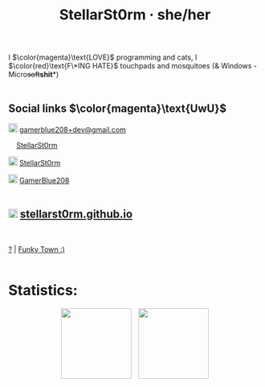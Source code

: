 # <p align="center">StellarSt0rm · she/her</p>
<br>

I $\color{magenta}\text{LOVE}$ programming and cats, I $\color{red}\text{F\*ING HATE}$ touchpads and mosquitoes (& Windows - Micro~~soft~~**shit***)
<br>
<br>
## Social links $\color{magenta}\text{UwU}$

<img src="/images/Gmail.png" height="18"> gamerblue208+dev@gmail.com

<img src="/images/Youtube.png" height="12"> [StellarSt0rm](https://www.youtube.com/@StellarSt0rm)

<img src="/images/Discord.png" height="18"> [StellarSt0rm](https://discord.com/users/865498115360292894)

<img src="/images/Element.png" height="18"> [GamerBlue208](https://matrix.to/#/@gamerblue208:matrix.org)
<br>
<br>

## <img src="/images/Web.png" height="18"> [stellarst0rm.github.io](https://stellarst0rm.github.io)
<br>

[?](https://www.youtube.com/watch?v=dQw4w9WgXcQ)  |  [Funky Town :)](https://www.youtube.com/watch?v=QX43QTYyV-8)
<br>
<br>

# Statistics:
<p align="center">
  <img height="140em" src="https://github-readme-stats-eight-theta.vercel.app/api?username=StellarSt0rm&show_icons=true&theme=dark&include_all_commits=true&count_private=true"/>  
  <img height="140em" src="https://github-readme-stats-eight-theta.vercel.app/api/top-langs/?username=StellarSt0rm&layout=compact&langs_count=8&theme=dark"/>
</p>
